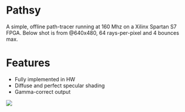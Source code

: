 # Pathsy
A simple, offline path-tracer running at 160 Mhz on a Xilinx Spartan S7 FPGA.
Below shot is from @640x480, 64 rays-per-pixel and 4 bounces max.

# Features
- Fully implemented in HW
- Diffuse and perfect specular shading
- Gamma-correct output

![](https://i.imgur.com/beHFp2x.jpeg)
